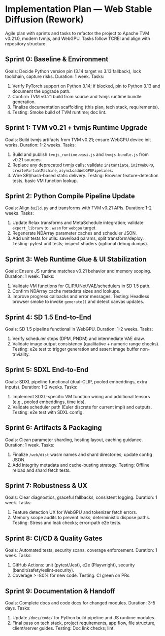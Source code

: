 # Implementation Plan — Web Stable Diffusion (Rework)

Agile plan with sprints and tasks to refactor the project to Apache TVM v0.21.0, modern tvmjs, and WebGPU. Tasks follow TCREI and align with repository structure.

## Sprint 0: Baseline & Environment
Goals: Decide Python version pin (3.14 target vs 3.13 fallback), lock toolchain, capture risks.
Duration: 1 week.
Tasks:
1. Verify PyTorch support on Python 3.14; if blocked, pin to Python 3.13 and document the upgrade path.
2. Confirm TVM v0.21 build from source and tvmjs runtime bundle generation.
3. Finalize documentation scaffolding (this plan, tech stack, requirements).
4. Testing: Smoke build of TVM runtime; doc lint.

## Sprint 1: TVM v0.21 + tvmjs Runtime Upgrade
Goals: Build tvmjs artifacts from TVM v0.21; ensure WebGPU device init works.
Duration: 1-2 weeks.
Tasks:
1. Build and publish `tvmjs_runtime.wasi.js` and `tvmjs.bundle.js` from v0.21 sources.
2. Replace any deprecated tvmjs calls; validate `instantiate`, `initWebGPU`, `createVirtualMachine`, `asyncLoadWebGPUPipelines`.
3. Wire SRI/hash-based static delivery.
Testing: Browser feature-detection tests, basic VM function lookup.

## Sprint 2: Python Compile Pipeline Update
Goals: Align `build.py` and transforms with TVM v0.21 APIs.
Duration: 1-2 weeks.
Tasks:
1. Update Relax transforms and MetaSchedule integration; validate `export_library` to `.wasm` for `webgpu` target.
2. Regenerate NDArray parameter caches and scheduler JSON.
3. Add unit tests for utils: save/load params, split transform/deploy.
Testing: pytest unit tests; inspect shaders (optional debug dumps).

## Sprint 3: Web Runtime Glue & UI Stabilization
Goals: Ensure JS runtime matches v0.21 behavior and memory scoping.
Duration: 1 week.
Tasks:
1. Validate VM functions for CLIP/UNet/VAE/schedulers in SD 1.5 path.
2. Confirm NDArray cache metadata sizes and lookups.
3. Improve progress callbacks and error messages.
Testing: Headless browser smoke to invoke `generate()` and detect canvas updates.

## Sprint 4: SD 1.5 End-to-End
Goals: SD 1.5 pipeline functional in WebGPU.
Duration: 1-2 weeks.
Tasks:
1. Verify scheduler steps (DPM, PNDM) and intermediate VAE draw.
2. Validate image output consistency (qualitative + numeric range checks).
Testing: e2e test to trigger generation and assert image buffer non-triviality.

## Sprint 5: SDXL End-to-End
Goals: SDXL pipeline functional (dual-CLIP, pooled embeddings, extra inputs).
Duration: 1-2 weeks.
Tasks:
1. Implement SDXL-specific VM function wiring and additional tensors (e.g., pooled embeddings, time ids).
2. Validate scheduler path (Euler discrete for current impl) and outputs.
Testing: e2e test with SDXL config.

## Sprint 6: Artifacts & Packaging
Goals: Clean parameter sharding, hosting layout, caching guidance.
Duration: 1 week.
Tasks:
1. Finalize `/web/dist` wasm names and shard directories; update config JSON.
2. Add integrity metadata and cache-busting strategy.
Testing: Offline reload and shard fetch tests.

## Sprint 7: Robustness & UX
Goals: Clear diagnostics, graceful fallbacks, consistent logging.
Duration: 1 week.
Tasks:
1. Feature detection UX for WebGPU and tokenizer fetch errors.
2. Memory scope audits to prevent leaks; deterministic dispose paths.
Testing: Stress and leak checks; error-path e2e tests.

## Sprint 8: CI/CD & Quality Gates
Goals: Automated tests, security scans, coverage enforcement.
Duration: 1 week.
Tasks:
1. GitHub Actions: unit (pytest/Jest), e2e (Playwright), security (bandit/safety/eslint-security).
2. Coverage >=80% for new code.
Testing: CI green on PRs.

## Sprint 9: Documentation & Handoff
Goals: Complete docs and code docs for changed modules.
Duration: 3-5 days.
Tasks:
1. Update `/docs/code/` for Python build pipeline and JS runtime modules.
2. Final pass on tech stack, project requirements, app flow, file structure, client/server guides.
Testing: Doc link checks; lint.
